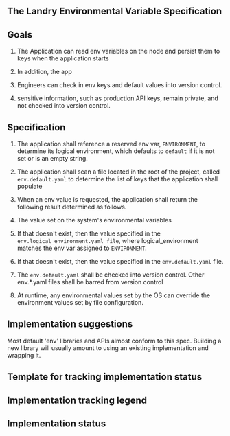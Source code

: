 
## The Landry Environmental Variable Specification





## Goals



1. The Application can read env variables on the node and persist them to keys when the application starts

2. In addition, the app

3. Engineers can check in env keys and default values into version control.

4. sensitive information, such as production API keys, remain private, and not checked into version control.



## Specification



1. The application shall reference a reserved env var, `ENVIRONMENT`, to determine its logical environment, which defaults to `default` if it is not set or is an empty string.

2. The application shall scan a file located in the root of the project, called `env.default.yaml` to determine the list of keys that the application shall populate

3. When an env value is requested, the application shall return the following result determined as follows.

4. The value set on the system's environmental variables

5. If that doesn't exist, then the value specified in the `env.logical_environment.yaml file`, where logical_environment matches the env var assigned to `ENVIRONMENT`.

6. If that doesn't exist, then the value specified in the `env.default.yaml` file.

7. The `env.default.yaml` shall be checked into version control. Other env.*.yaml files shall be barred from version control

8. At runtime, any environmental values set by the OS can override the environment values set by file configuration.


## Implementation suggestions
Most default 'env' libraries and APIs almost conform to this spec. Building a new library will usually amount to using an existing implementation and wrapping it.




## Template for tracking implementation status

## Implementation tracking legend



## Implementation status
